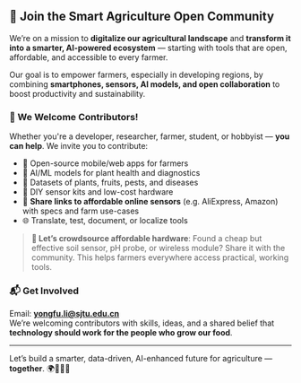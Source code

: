 ## 🌱 Join the Smart Agriculture Open Community

We’re on a mission to **digitalize our agricultural landscape** and **transform it into a smarter, AI-powered ecosystem** — starting with tools that are open, affordable, and accessible to every farmer.

Our goal is to empower farmers, especially in developing regions, by combining **smartphones, sensors, AI models, and open collaboration** to boost productivity and sustainability.

### 🤝 We Welcome Contributors!

Whether you're a developer, researcher, farmer, student, or hobbyist — **you can help**. We invite you to contribute:

- 🌾 Open-source mobile/web apps for farmers  
- 🧠 AI/ML models for plant health and diagnostics  
- 📸 Datasets of plants, fruits, pests, and diseases  
- 🔧 DIY sensor kits and low-cost hardware  
- 🛒 **Share links to affordable online sensors** (e.g. AliExpress, Amazon) with specs and farm use-cases  
- 🌐 Translate, test, document, or localize tools

> **🎯 Let’s crowdsource affordable hardware**: Found a cheap but effective soil sensor, pH probe, or wireless module? Share it with the community. This helps farmers everywhere access practical, working tools.

### 📬 Get Involved

Email: **[yongfu.li@sjtu.edu.cn](mailto:yongfu.li@sjtu.edu.cn)**  
We’re welcoming contributors with skills, ideas, and a shared belief that **technology should work for the people who grow our food**.

---

Let’s build a smarter, data-driven, AI-enhanced future for agriculture — **together**. 🌍📱🤖🌱
